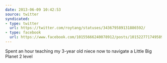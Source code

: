 ```yaml
---
date: 2013-06-09 10:42:53
source: twitter
syndicated:
- type: twitter
  url: https://twitter.com/roytang/statuses/343679589131886592/
- type: facebook
  url: https://www.facebook.com/10155666240078912/posts/10152277174958912
---
```


Spent an hour teaching my 3-year old niece now to navigate a Little Big Planet 2 level